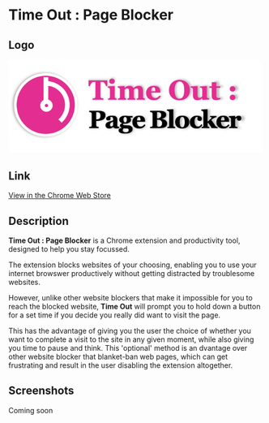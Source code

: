 # Time Out : Page Blocker
## Logo
<img src="/images/icon_lockup.png" width="500">

## Link
<a href="https://chrome.google.com/webstore/detail/time-out-page-blocker/hoeinipdpcnbifnmdkfbgmpaccbjpinl">View in the Chrome Web Store</a>

## Description
**Time Out : Page Blocker** is a Chrome extension and productivity tool, designed to help you stay focussed.

The extension blocks websites of your choosing, enabling you to use your internet browswer productively without getting distracted by troublesome websites. 

However, unlike other website blockers that make it impossible for you to reach the blocked website, **Time Out** will prompt you to hold down a button for a set time if you decide you really did want to visit the page.

This has the advantage of giving you the user the choice of whether you want to complete a visit to the site in any given moment, while also giving you time to pause and think. This 'optional' method is an dvantage over other website blocker that blanket-ban web pages, which can get frustrating and result in the user disabling the extension altogether.

## Screenshots

Coming soon
